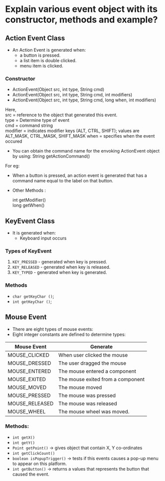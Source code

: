 # Explain various event object with its constructor, methods and example?


## Action Event Class

- An Action Event is generated when:
  - a button is pressed.
  - a list item is double clicked.
  - menu item is clicked.
  
### Constructor

- ActionEvent(Object src, int type, String cmd)
- ActionEvent(Object src, int type, String cmd, int modifiers)
- ActionEvent(Object src, int type, String cmd, long when, int modifiers)

Here,   
src = reference to the object that generated this event.  
type = Determine type of event  
cmd = command string  
modifier = indicates modifier keys (ALT, CTRL, SHIFT); values are ALT_MASK, CTRL_MASK, SHIFT_MASK
when = specifies when the event occured

  - You can obtain the command name for the envoking ActionEvent object by using:
        String getActionCommand()

For eg:  
- When a button is pressed, an action event is generated that has a command name equal to the label on that button.
- Other Methods :

    int getModifier()  
    long getWhen()

## KeyEvent Class
- It is generated when:
    - Keyboard input occurs

### Types of KeyEvent
1. ```KEY_PRESSED``` - generated when key is pressed.
2. ```KEY_RELEASED``` - generated when key is released.
3. ```KEY_TYPED``` - generated when key is generated.


### Methods

- ```char getKeyChar ()```;
- ```int getKeyChar ()```;

## Mouse Event

- There are eight types of mouse events:
- Eight integer constants are defined to determine types:  

| Mouse Event | Generate |  
------------|-------------  
| MOUSE_CLICKED | When user clicked the mouse |
| MOUSE_DRESSED | The user dragged the mouse |
| MOUSE_ENTERED | The mouse entered a component |
| MOUSE_EXITED | The mouse exited from a component |
| MOUSE_MOVED | The mouse moved |
| MOUSE_PRESSED | The mouse was pressed |
| MOUSE_RELEASED | The mouse was released |
| MOUSE_WHEEL | The mouse wheel was moved. |

### Methods:

- ```int getX()```
- ```int getY()```
- ```Point getPoint()``` -> gives object that contain X, Y co-ordinates
- ```int getClickCount()```
- ```boolean isPopupTrigger()``` -> tests if this events causes a pop-up menu to appear on this platform.
- ```int getButton()``` -> returns a values that represents the button that caused the event.
